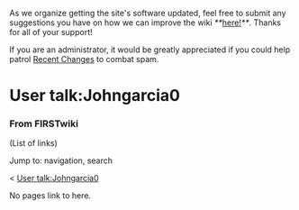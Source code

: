As we organize getting the site's software updated, feel free to submit any
suggestions you have on how we can improve the wiki
_**_[here!](/index.php/User:Hallry/Suggestions "User:Hallry/Suggestions"
)_**_. Thanks for all of your support!

If you are an administrator, it would be greatly appreciated if you could help
patrol [Recent Changes](/index.php/Special:Recentchanges
"Special:Recentchanges" ) to combat spam.

# User talk:Johngarcia0

### From FIRSTwiki

(List of links)

Jump to: navigation, search

&lt; [User
talk:Johngarcia0](/index.php?title=User_talk:Johngarcia0&redirect=no "User
talk:Johngarcia0" )  

No pages link to here.


